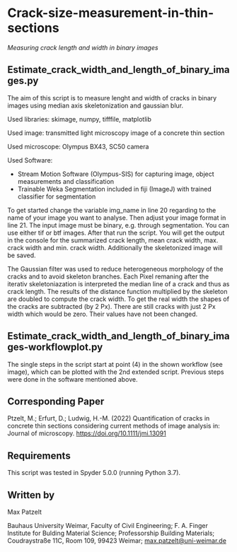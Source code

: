 # Crack-size-measurement-in-thin-sections
_Measuring crack length and width in binary images_
## Estimate_crack_width_and_length_of_binary_images.py



The aim of this script is to measure lenght and width of cracks in binary images using median axis skeletonization and gaussian blur.

Used libraries: skimage, numpy, tifffile, matplotlib

Used image: transmitted light microscopy image of a concrete thin section 

Used microscope: Olympus BX43, SC50 camera

Used Software:
- Stream Motion Software (Olympus-SIS) for capturing image, object measurements and classification
- Trainable Weka Segmentation included in fiji (ImageJ) with trained classifier for segmentation

To get started change the variable img_name in line 20 regarding to the name of your image you want to analyse. Then adjust your image format in line 21. The input image must be binary, 
e.g. through segmentation. You can use either tif or btf images. After that run the script. You will get the output in the console for the summarized crack length, mean crack 
width, max. crack width and min. crack width. Additionally the skeletonized image will be saved. 

The Gaussian filter was used to reduce heterogeneous morphology of the cracks and to avoid skeleton branches.
Each Pixel remaning after the iterativ skeletoniazation is interpreted the median line of a crack and thus as crack length.
The results of the distance function multiplied by the skeleton are doubled to compute the crack width. To get the real width the shapes of the cracks are subtracted (by 2 Px). 
There are still cracks with just 2 Px width which would be zero. Their values have not been changed.

## Estimate_crack_width_and_length_of_binary_images-workflowplot.py
The single steps in the script start at point (4) in the shown workflow (see image), which can be plotted with the 2nd extended script. Previous steps were done in the software mentioned above.

## Corresponding Paper
Ptzelt, M.; Erfurt, D.; Ludwig, H.-M. (2022) Quantification of cracks in concrete thin sections considering current methods of image analysis in: Journal of microscopy.
https://doi.org/10.1111/jmi.13091

## Requirements
This script was tested in Spyder 5.0.0 (running Python 3.7).

## Written by 
Max Patzelt

Bauhaus University Weimar, Faculty of Civil Engineering;
F. A. Finger Institute for Bulding Material Science;
Professorship Building Materials;
Coudraystraße 11C, Room 109, 99423 Weimar;
max.patzelt@uni-weimar.de
